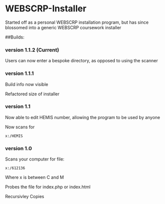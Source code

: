 WEBSCRP-Installer
=================

Started off as a personal WEBSCRP installation program,
but has since blossomed into a generic WEBSCRP coursework installer

##Builds:

### version 1.1.2 (Current)

Users can now enter a bespoke directory, as opposed to using the scanner

### version 1.1.1

Build info now visible

Refactored size of installer

### version 1.1

Now able to edit HEMIS number, allowing the program to be used by anyone

Now scans for

    x:/HEMIS


### version 1.0

Scans your computer for file:

    x:/612136
    
Where x is between C and M

Probes the file for index.php or index.html

Recursivley Copies
